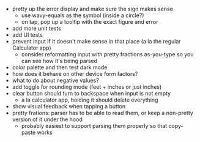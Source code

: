 - pretty up the error display and make sure the sign makes sense
    - use wavy-equals as the symbol (inside a circle?)
    - on tap, pop up a tooltip with the exact figure and error
- add more unit tests
- add UI tests
- prevent input if it doesn't make sense in that place (a la the regular Calculator app)
    - consider reformatting input with pretty fractions as-you-type so you can see how it's being parsed
- color palette and then test dark mode
- how does it behave on other device form factors?
- what to do about negative values?
- add toggle for rounding mode (feet + inches or just inches)
- clear button should turn to backspace when input is not empty
    - a la calculator app, holding it should delete everything
- show visual feedback when tapping a button
- pretty frations: parser has to be able to read them, or keep a non-pretty version of it under the hood
    - probably easiest to support parsing them properly so that copy-paste works
